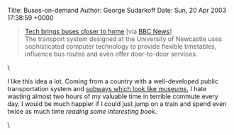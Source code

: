 Title: Buses-on-demand
Author: George Sudarkoff
Date: Sun, 20 Apr 2003 17:38:59 +0000

> [Tech brings buses closer to
> home](http://news.bbc.co.uk/go/rss/-/1/hi/technology/2946965.stm) [via
> [BBC
> News](http://news.bbc.co.uk/go/rss/-/1/hi/technology/default.stm)]\
> The transport system designed at the University of Newcastle uses
> sophisticated computer technology to provide flexible timetables,
> influence bus routes and even offer door-to-door services.

\

I like this idea a lot. Coming from a country with a well-developed
public transportation system and [subways which look like
museums](http://www.metro.ru/stations/arbatsko-pokrovskaya/arbatskaya/),
I hate wasting almost two hours of my valuable time in terrible commute
every day. I would be much happier if I could just jump on a train and
spend even twice as much time *reading some interesting book*.

\

